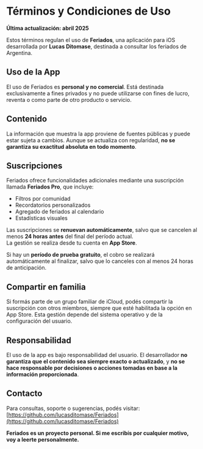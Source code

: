 # Términos y Condiciones de Uso

**Última actualización: abril 2025**

Estos términos regulan el uso de **Feriados**, una aplicación para iOS desarrollada por **Lucas Ditomase**, destinada a consultar los feriados de Argentina.

## Uso de la App

El uso de Feriados es **personal y no comercial**. Está destinada exclusivamente a fines privados y no puede utilizarse con fines de lucro, reventa o como parte de otro producto o servicio.

## Contenido

La información que muestra la app proviene de fuentes públicas y puede estar sujeta a cambios. Aunque se actualiza con regularidad, **no se garantiza su exactitud absoluta en todo momento**.

## Suscripciones

Feriados ofrece funcionalidades adicionales mediante una suscripción llamada **Feriados Pro**, que incluye:

- Filtros por comunidad  
- Recordatorios personalizados  
- Agregado de feriados al calendario  
- Estadísticas visuales

Las suscripciones se **renuevan automáticamente**, salvo que se cancelen al menos **24 horas antes** del final del período actual.  
La gestión se realiza desde tu cuenta en **App Store**.

Si hay un **período de prueba gratuito**, el cobro se realizará automáticamente al finalizar, salvo que lo canceles con al menos 24 horas de anticipación.

## Compartir en familia

Si formás parte de un grupo familiar de iCloud, podés compartir la suscripción con otros miembros, siempre que esté habilitada la opción en App Store. Esta gestión depende del sistema operativo y de la configuración del usuario.

## Responsabilidad

El uso de la app es bajo responsabilidad del usuario. El desarrollador **no garantiza que el contenido sea siempre exacto o actualizado**, y **no se hace responsable por decisiones o acciones tomadas en base a la información proporcionada**.

## Contacto

Para consultas, soporte o sugerencias, podés visitar:  
[https://github.com/lucasditomase/Feriados](https://github.com/lucasditomase/Feriados)

**Feriados es un proyecto personal. Si me escribís por cualquier motivo, voy a leerte personalmente.**
